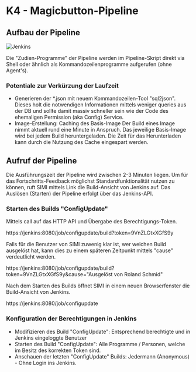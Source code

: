 # K4 - Magicbutton-Pipeline

## Aufbau der Pipeline

![Jenkins](../../puml/rendered/k4_jenkins.png)

Die "Zudien-Programme" der Pipeline werden im Pipeline-Skript direkt via Shell oder ähnlich
als Kommandozeilenprogramme aufgerufen (ohne Agent's). 

### Potentiale zur Verkürzung der Laufzeit
* Generieren der *.json mit neuem Kommandozeilen-Tool "sql2json".
Dieses holt die notwendigen Informationen mittels weniger queries aus der DB 
und sollte damit massiv schneller sein wie der Code des ehemaligen Permission 
(aka Config) Service.
* Image-Erstellung: Caching des Basis-Image
Der Build eines Image nimmt aktuell rund eine Minute in Anspruch. Das jeweilige
Basis-Image wird bei jedem Build heruntergeladen. Die Zeit für das Herunterladen
kann durch die Nutzung des Cache eingespart werden.

## Aufruf der Pipeline

Die Ausführungszeit der Pipeline wird zwischen 2-3 Minuten liegen. 
Um für das Fortschritts-Feedback möglichst Standardfunktionalität nutzen zu können,
ruft SIMI mittels Link die Build-Ansicht von Jenkins auf. Das Auslösen (Starten) der 
Pipeline erfolgt über das Jenkins-API.

### Starten des Builds "ConfigUpdate"

Mittels call auf das HTTP API und Übergabe des Berechtigungs-Token.

https://jenkins:8080/job/configupdate/build?token=9VnZLGtxXGfS9y

Falls für die Benutzer von SIMI zuwenig klar ist, wer welchen Build ausgelöst hat, 
kann dies zu einem späteren Zeitpunkt mittels "cause" verdeutlicht werden. 

https://jenkins:8080/job/configupdate/build?token=9VnZLGtxXGfS9y&cause="Ausgelöst von Roland Schmid"

Nach dem Starten des Builds öffnet SIMI in einem neuen Browserfenster die Build-Ansicht von Jenkins.

https://jenkins:8080/job/configupdate

### Konfiguration der Berechtigungen in Jenkins
* Modifizieren des Build "ConfigUpdate": Entsprechend berechtigte und in Jenkins eingeloggte Benutzer
* Starten des Build "ConfigUpdate": Alle Programme / Personen, welche im Besitz des korrekten Token sind.
* Anschauen der letzten "ConfigUpdate" Builds: Jedermann (Anonymous) - Ohne Login ins Jenkins.